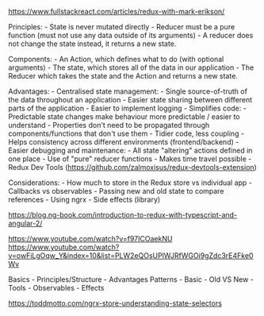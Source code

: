 https://www.fullstackreact.com/articles/redux-with-mark-erikson/


Principles:
    - State is never mutated directly
    - Reducer must be a pure function (must not use any data outside of its arguments)
    - A reducer does not change the state instead, it returns a new state.

Components:
    - An Action, which defines what to do (with optional arguments)
    - The state, which stores all of the data in our application
    - The Reducer which takes the state and the Action and returns a new state.

Advantages:
    - Centralised state management:
        - Single source-of-truth of the data throughout an application
        - Easier state sharing between different parts of the application
        - Easier to implement logging
    - Simplifies code:
        - Predictable state changes make behaviour more predictable / easier to understand
        - Properties don't need to be propagated through components/functions that don't use them
            - Tidier code, less coupling
        - Helps consistency across different environments (frontend/backend)
    - Easier debugging and maintenance:
        - All state "altering" actions defined in one place
        - Use of "pure" reducer functions
        - Makes time travel possible
        - Redux Dev Tools (https://github.com/zalmoxisus/redux-devtools-extension)


Considerations:
    - How much to store in the Redux store vs individual app
    - Callbacks vs observables
    - Passing new and old state to compare references
    - Using ngrx
    - Side effects (library)

https://blog.ng-book.com/introduction-to-redux-with-typescript-and-angular-2/


https://www.youtube.com/watch?v=f97ICOaekNU
https://www.youtube.com/watch?v=owFiLgOqw_Y&index=10&list=PLW2eQOsUPlWJRfWGOi9gZdc3rE4Fke0Wv


Basics
    - Principles/Structure
    - Advantages
Patterns
    - Basic
    - Old VS New
    - Tools
    - Observables
    - Effects

https://toddmotto.com/ngrx-store-understanding-state-selectors
